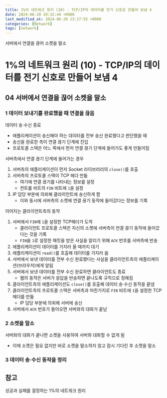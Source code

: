 ```yaml
---
title: 1%의 네트워크 원리 (10) - TCP/IP의 데이터를 전기 신호로 만들어 보냄 4
date: 2024-06-20 19:32:44 +0900
last_modified_at: 2024-06-29 13:27:55 +0900
categories: [Network]
tags: [network]
---
```


서버에서 연결을 끊어 소켓을 말소

# 1%의 네트워크 원리 (10) - TCP/IP의 데이터를 전기 신호로 만들어 보냄 4

## 04 서버에서 연결을 끊어 소켓을 말소

### 1 데이터 보내기를 완료했을 때 연결을 끊음

데이터 송·수신 종료

- 애플리케이션이 송신해야 하는 데이터를 전부 송신 완료했다고 판단했을 때
- 송신을 완료한 측이 연결 끊기 단계에 진입
- 프로토콜 스택은 어느 쪽에서 먼저 연결 끊기 단계에 들어가도 좋게 만들어짐

서버측에서 연결 끊기 단계에 들어가는 경우

1. 서버측의 애플리케이션이 먼저 Socket 라이브러리의 `close()`를 호출
2. 서버측의 프로토콜 스택이 TCP 헤더 만듦
   - 여기에 연결 끊기를 나타내는 정보를 설정
   - 컨트롤 비트의 `FIN` 비트에 `1`을 설정
3. IP 담당 부분에 의뢰해 클라이언트에 송신하게 함
   - 이와 동시에 서버측의 소켓에 연결 끊기 동작에 들어갔다는 정보를 기록

이어지는 클라이언트측의 동작

1. 서버에서 `FIN`에 `1`을 설정한 TCP헤더가 도착
   - 클라이언트 프로토콜 스택은 자신의 소켓에 서버측이 연결 끊기 동작에 들어갔다는 것을 기록
   - `FIN`을 `1`로 설정한 패킷을 받은 사실을 알리기 위해 `ACK` 번호를 서버측에 반송
2. 애플리케이션이 데이터를 가지러 올 때까지 대기
3. 애플리케이션이 `read()`를 호출해 데이터를 가지러 옴
4. 서버에서 보낸 데이터를 전부 수신 완료했다는 사실을 클라이언트측의 애플리케이션(브라우저)에게 알림
5. 서버에서 보낸 데이터를 전부 수신 완료하면 클라이언트도 종료
   - 웹의 동작은 서버가 응답을 반송하면 끝나도록 규칙으로 정해짐
6. 클라이언트측의 애플리케이션도 `close()`를 호출해 데이터 송·수신 동작을 끝냄
7. 클라이언트측의 프로토콜 스택은 서버측과 마찬가지로 `FIN` 비트에 `1`을 설정한 TCP 헤더를 만듦
   - IP 담당 부분에 의뢰해 서버에 송신
8. 서버에서 `ACK` 번호가 돌아오면 서버와의 대화가 끝남

### 2 소켓을 말소

서버와의 대화가 끝나면 소켓을 사용하여 서버와 대화할 수 없게 됨

- 이때 소켓은 필요 없지만 바로 소켓을 말소하지 않고 잠시 기다린 후 소켓을 말소

### 3 데이터 송·수신 동작을 정리

## 참고

성공과 실패를 결정하는 1%의 네트워크 원리
